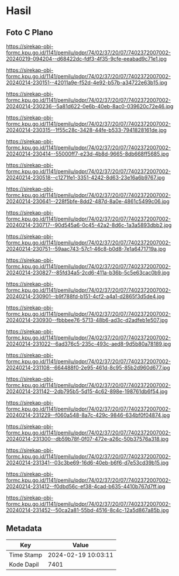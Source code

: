 # Hasil

## Foto C Plano

https://sirekap-obj-formc.kpu.go.id/1141/pemilu/pdpr/74/02/37/20/07/7402372007002-20240219-094204--d68422dc-fdf3-4f35-9cfe-eeabad9c71e1.jpg

https://sirekap-obj-formc.kpu.go.id/1141/pemilu/pdpr/74/02/37/20/07/7402372007002-20240214-230151--42011a9e-f52d-4e92-b57b-a34722e63b15.jpg

https://sirekap-obj-formc.kpu.go.id/1141/pemilu/pdpr/74/02/37/20/07/7402372007002-20240214-230236--5a81d622-0e6b-40eb-8ac0-039620c72e46.jpg

https://sirekap-obj-formc.kpu.go.id/1141/pemilu/pdpr/74/02/37/20/07/7402372007002-20240214-230315--1f55c28c-3428-44fe-b533-7941828161de.jpg

https://sirekap-obj-formc.kpu.go.id/1141/pemilu/pdpr/74/02/37/20/07/7402372007002-20240214-230414--55000ff7-e23d-4b8d-9665-8db668ff5685.jpg

https://sirekap-obj-formc.kpu.go.id/1141/pemilu/pdpr/74/02/37/20/07/7402372007002-20240214-230518--c1271fe1-3351-4242-8d63-23e16a6b9767.jpg

https://sirekap-obj-formc.kpu.go.id/1141/pemilu/pdpr/74/02/37/20/07/7402372007002-20240214-230641--228f5bfe-8dd2-487d-8a0e-4861c5499c06.jpg

https://sirekap-obj-formc.kpu.go.id/1141/pemilu/pdpr/74/02/37/20/07/7402372007002-20240214-230717--90d545a6-0c45-42a2-8d6c-1a3a5893dbb2.jpg

https://sirekap-obj-formc.kpu.go.id/1141/pemilu/pdpr/74/02/37/20/07/7402372007002-20240214-230751--59aac743-57c1-46c8-b0d8-7e1a6471719a.jpg

https://sirekap-obj-formc.kpu.go.id/1141/pemilu/pdpr/74/02/37/20/07/7402372007002-20240214-230827--85fd34a5-2cd6-411a-b36b-5c5e63cac0b9.jpg

https://sirekap-obj-formc.kpu.go.id/1141/pemilu/pdpr/74/02/37/20/07/7402372007002-20240214-230901--b9f788fd-b151-4cf2-a4a1-d2865f3d5de4.jpg

https://sirekap-obj-formc.kpu.go.id/1141/pemilu/pdpr/74/02/37/20/07/7402372007002-20240214-230930--fbbbee76-5713-48b6-ad3c-d2adfeb1e507.jpg

https://sirekap-obj-formc.kpu.go.id/1141/pemilu/pdpr/74/02/37/20/07/7402372007002-20240214-231022--6ad376c5-235c-493c-aed8-9d5b80a78189.jpg

https://sirekap-obj-formc.kpu.go.id/1141/pemilu/pdpr/74/02/37/20/07/7402372007002-20240214-231108--664488f0-2e95-461d-8c95-85b2d960d677.jpg

https://sirekap-obj-formc.kpu.go.id/1141/pemilu/pdpr/74/02/37/20/07/7402372007002-20240214-231142--2db795b5-5d15-4c62-898e-198761db6f54.jpg

https://sirekap-obj-formc.kpu.go.id/1141/pemilu/pdpr/74/02/37/20/07/7402372007002-20240214-231229--f060a548-8a7c-429c-9846-634bf0f04874.jpg

https://sirekap-obj-formc.kpu.go.id/1141/pemilu/pdpr/74/02/37/20/07/7402372007002-20240214-231300--db59b78f-0f07-472e-a26c-50b37576a318.jpg

https://sirekap-obj-formc.kpu.go.id/1141/pemilu/pdpr/74/02/37/20/07/7402372007002-20240214-231341--03c3be69-16d6-40eb-b6f6-d7e53cd39b15.jpg

https://sirekap-obj-formc.kpu.go.id/1141/pemilu/pdpr/74/02/37/20/07/7402372007002-20240214-231412--f0dbd56c-ef38-4cad-b635-4410b767d7ff.jpg

https://sirekap-obj-formc.kpu.go.id/1141/pemilu/pdpr/74/02/37/20/07/7402372007002-20240214-231452--50ca2a81-55bd-4516-8c4c-12a5d867a85b.jpg


## Metadata

| Key        | Value               |
| ---------- | ------------------- |
| Time Stamp | 2024-02-19 10:03:11 |
| Kode Dapil | 7401                |



